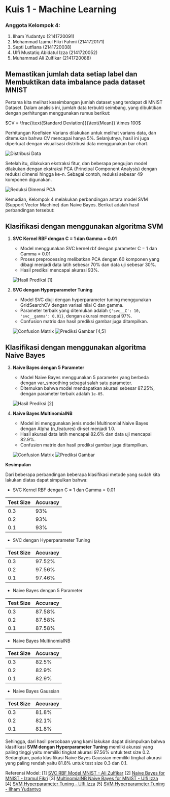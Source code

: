 # Kuis 1 - Machine Learning

### Anggota Kelompok 4:
1. Ilham Yudantyo (2141720091)
2. Mohammad Izamul Fikri Fahmi (2141720171)
3. Septi Lutfiana (2141720038)
4. Ulfi Mustatiq Abidatul Izza (2141720052)
5. Muhammad Ali Zulfikar (2141720088)

## Memastikan jumlah data setiap label dan Membuktikan data imbalance pada dataset MNIST

Pertama kita melihat keseimbangan jumlah dataset yang terdapat di MNIST Dataset. Dalam analisis ini, jumlah data terbukti seimbang, yang dibuktikan dengan perhitungan menggunakan rumus berikut:

$CV = \frac{\text{Standard Deviation}}{\text{Mean}} \times 100$

Perhitungan Koefisien Varians dilakukan untuk melihat varians data, dan ditemukan bahwa CV mencapai hanya 5%. Selanjutnya, hasil ini juga diperkuat dengan visualisasi distribusi data menggunakan bar chart.

![Distribusi Data](docs/bar-chart-cv.png)

Setelah itu, dilakukan ekstraksi fitur, dan beberapa pengujian model dilakukan dengan ekstraksi PCA (Principal Component Analysis) dengan reduksi dimensi hingga ke-n. Sebagai contoh, reduksi sebesar 49 komponen digunakan.

![Reduksi Dimensi PCA](docs/reduksi-dimensi-pca.png)

Kemudian, Kelompok 4 melakukan perbandingan antara model SVM (Support Vector Machine) dan Naive Bayes. Berikut adalah hasil perbandingan tersebut:

## Klasifikasi dengan menggunakan algoritma SVM

1. **SVC Kernel RBF dengan C = 1 dan Gamma = 0.01**

   - Model menggunakan SVC kernel rbf dengan parameter C = 1 dan Gamma = 0.01.
   - Proses preprocessing melibatkan PCA dengan 60 komponen yang dibagi menjadi data latih sebesar 70% dan data uji sebesar 30%.
   - Hasil prediksi mencapai akurasi 93%.

   ![Hasil Prediksi](docs/hasil-1-svc.png) [1]

2. **SVC dengan Hyperparameter Tuning**

   - Model SVC diuji dengan hyperparameter tuning menggunakan GridSearchCV dengan variasi nilai C dan gamma.
   - Parameter terbaik yang ditemukan adalah `{'svc__C': 10, 'svc__gamma': 0.01}`, dengan akurasi mencapai 97%.
   - Confusion matrix dan hasil prediksi gambar juga ditampilkan.

   ![Confusion Matrix](docs/hasil-4-svm-cm.png)
   ![Prediksi Gambar](docs/hasil-4-svm-label.png)  [4,5]

## Klasifikasi dengan menggunakan algoritma Naive Bayes

3. **Naive Bayes dengan 5 Parameter**

   - Model Naive Bayes menggunakan 5 parameter yang berbeda dengan var_smoothing sebagai salah satu parameter.
   - Ditemukan bahwa model mendapatkan akurasi sebesar 87.25%, dengan parameter terbaik adalah `1e-05`.

   ![Hasil Prediksi](docs/hasil-2-naive.png) [2]

4. **Naive Bayes MultinomialNB**

   - Model ini menggunakan jenis model Multinomial Naive Bayes dengan Alpha (n_features) di-set menjadi 1.0.
   - Hasil akurasi data latih mencapai 82.6% dan data uji mencapai 82.9%.
   - Confusion matrix dan hasil prediksi gambar juga ditampilkan.

   ![Confusion Matrix](docs/hasil-3-multinomial.png)
   ![Prediksi Gambar](docs/hasil-3-multinomial-label.png)


**Kesimpulan**


Dari beberapa perbandingan beberapa klasifikasi metode yang sudah kita lakukan diatas dapat simpulkan bahwa:
- SVC Kernel RBF dengan C = 1 dan Gamma = 0.01

| Test Size | Accuracy   |
|-----------|------------|
| 0.3       | 93%        |
| 0.2       | 93%        |
| 0.1       | 93%        |

- SVC dengan Hyperparameter Tuning

| Test Size | Accuracy   |
|-----------|------------|
| 0.3       | 97.52%        |
| 0.2       | 97.56%     |
| 0.1       | 97.46%     |
  
- Naive Bayes dengan 5 Parameter

| Test Size | Accuracy   |
|-----------|------------|
| 0.3       | 87.58%     |
| 0.2       | 87.58%     |
| 0.1       | 87.58%     |
  
- Naive Bayes MultinomialNB

| Test Size | Accuracy   |
|-----------|------------|
| 0.3       | 82.5%      |
| 0.2       | 82.9%      |
| 0.1       | 82.9%      |
  
- Naive Bayes Gaussian

| Test Size | Accuracy   |
|-----------|------------|
| 0.3       | 81.8%     |
| 0.2       | 82.1%     |
| 0.1       | 81.8%     |

Sehingga, dari hasil percobaan yang kami lakukan dapat disimpulkan bahwa klasifikasi **SVM dengan Hyperparameter Tuning** memliki akurasi yang paling tinggi yaitu memiliki tingkat akurasi 97.56% untuk test size 0.2. Sedangkan, pada klasifikasi Naive Bayes Gaussian memiliki tingkat akurasi yang paling rendah yaitu 81.8% untuk test size 0.3 dan 0.1. 

Referensi Model:
[1] [SVC RBF Model MNIST - Ali Zulfikar](https://github.com/alizul01/machine-learning-course/blob/main/05%20-%20Quiz/Quiz_Challenge.ipynb)
[2] [Naive Bayes for MNIST - Izamul Fikri](https://github.com/zenosance/machine-learning/blob/main/Pembelajaran_Mesin_Kuis_1_Naive_Bayes.ipynb)
[3] [MultinomialNB Naive Bayes for MNIST - Ulfi Izza](https://github.com/ulfiizza27/2141720052-Machine-Learning-2023/blob/main/Week%205/NaiveBayes_Multinominal.ipynb)
[4] [SVM Hyperparameter Tuning - Ulfi Izza](https://github.com/ulfiizza27/2141720052-Machine-Learning-2023/blob/main/Week%205/SVM.ipynb)
[5] [SVM Hyperparameter Tuning - Ilham Yudantyo](https://github.com/ilhamydn17/2141720091-MachLearn-2023/blob/week-05-kuis1/kuis_1_result.ipynb)

